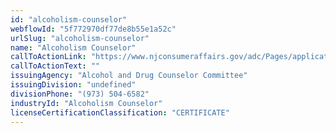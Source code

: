 ```yaml
---
id: "alcoholism-counselor"
webflowId: "5f772970df77de8b55e1a52c"
urlSlug: "alcoholism-counselor"
name: "Alcoholism Counselor"
callToActionLink: "https://www.njconsumeraffairs.gov/adc/Pages/applications.aspx"
callToActionText: ""
issuingAgency: "Alcohol and Drug Counselor Committee"
issuingDivision: "undefined"
divisionPhone: "(973) 504-6582"
industryId: "Alcoholism Counselor"
licenseCertificationClassification: "CERTIFICATE"
---
```

